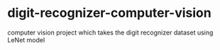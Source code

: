 # digit-recognizer-computer-vision
computer vision project which takes the digit recognizer dataset using LeNet model
